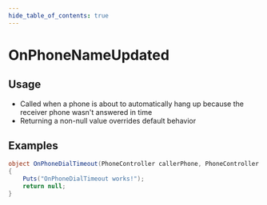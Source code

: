 ```yaml
---
hide_table_of_contents: true
---
```


# OnPhoneNameUpdated

## Usage

* Called when a phone is about to automatically hang up because the receiver phone wasn't answered in time
* Returning a non-null value overrides default behavior

## Examples

```csharp title=""
object OnPhoneDialTimeout(PhoneController callerPhone, PhoneController receiverPhone, BasePlayer player)
{
    Puts("OnPhoneDialTimeout works!");
    return null;
}
```
